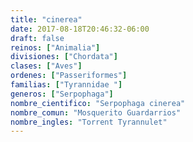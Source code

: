 ```yaml
---
title: "cinerea"
date: 2017-08-18T20:46:32-06:00
draft: false
reinos: ["Animalia"]
divisiones: ["Chordata"]
clases: ["Aves"]
ordenes: ["Passeriformes"]
familias: ["Tyrannidae "]
generos: ["Serpophaga"]
nombre_cientifico: "Serpophaga cinerea"
nombre_comun: "Mosquerito Guardarrios"
nombre_ingles: "Torrent Tyrannulet"
---
```

